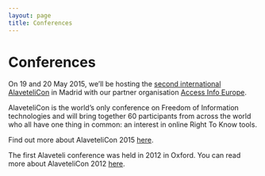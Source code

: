 ```yaml
---
layout: page
title: Conferences
---
```

Conferences
====================
<p>
On 19 and 20 May 2015, we&rsquo;ll be hosting the <a
href="https://www.mysociety.org/projects/freedom-of-information/alaveteli/alavetelicon%202015/">second
international AlaveteliCon</a> in Madrid with our partner organisation
<a href="http://www.access-info.org/">Access Info Europe</a>.
<p>
AlaveteliCon is the world&rsquo;s only conference on Freedom of
Information technologies and will bring together 60 participants
from across the world who all have one thing in common: an interest
in online Right To Know tools.
<p>Find out more about AlaveteliCon 2015 <a
href="https://www.mysociety.org/projects/freedom-of-information/alaveteli/alavetelicon%202015/">here</a>.
<p>
The first Alaveteli conference was held in 2012 in Oxford. You can
read more about AlaveteliCon 2012 <a href="http://alaveteli.org/community/conferences/2012/">here</a>.
